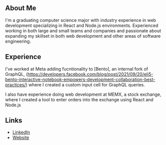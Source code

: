 ## About Me

I'm a graduating computer science major with industry experience in web development specializing in React and Node.js environments. Experienced working in both large and small teams and companies and passionate about expanding my skillset in both web development and other areas of software engineering.

## Experience

I've worked at Meta adding fucntionality to [Bento], an internal fork of GraphQL, (https://developers.facebook.com/blog/post/2021/09/20/eli5-bento-interactive-notebook-empowers-development-collaboration-best-practices/) where I created a custom input cell for GraphQL queries.

I also have experience doing web development at MEMX, a stock exchange, where I created a tool to enter orders into the exchange using React and Node.js

## Links
- [LinkedIn](https://linkedin.com/in/elias-frieling)
- [Website](https://eliasfrieling.com)
